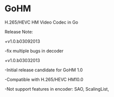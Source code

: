 GoHM
====

H.265/HEVC HM Video Codec in Go


Release Note:

+v1.0.b03092013
 
 -fix multiple bugs in decoder
 
 
+v1.0.b03032013
 
 -Initial release candidate for GoHM 1.0
 
 -Compatible with H.265/HEVC HM10.0 
 
 -Not support features in encoder: SAO, ScalingList, 
